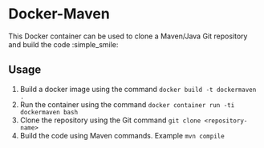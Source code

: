 # Docker-Maven

This Docker container can be used to clone a Maven/Java Git repository and build the code :simple_smile:

## Usage

1. Build a docker image using the command `docker build -t dockermaven .`
2. Run the container using the command `docker container run -ti dockermaven bash`
3. Clone the repository using the Git command `git clone <repository-name>`
4. Build the code using Maven commands. Example `mvn compile`
